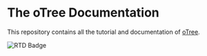 # The oTree Documentation

This repository contains all the tutorial and documentation of
[oTree](http://otree.org).

![RTD Badge](https://readthedocs.org/projects/otree/badge/?version=latest)


